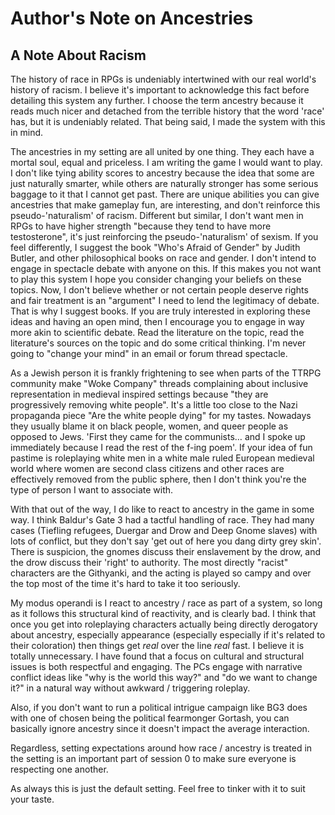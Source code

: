 # Author's Note on Ancestries

## A Note About Racism

The history of race in RPGs is undeniably intertwined with our real world's history of racism. I believe it's important to acknowledge this fact before detailing this system any further. I choose the term ancestry because it reads much nicer and detached from the terrible history that the word 'race' has, but it is undeniably related. That being said, I made the system with this in mind.

The ancestries in my setting are all united by one thing. They each have a mortal soul, equal and priceless. I am writing the game I would want to play. I don't like tying ability scores to ancestry because the idea that some are just naturally smarter, while others are naturally stronger has some serious baggage to it that I cannot get past. There are unique abilities you can give ancestries that make gameplay fun, are interesting, and don't reinforce this pseudo-'naturalism' of racism. Different but similar, I don't want men in RPGs to have higher strength "because they tend to have more testosterone", it's just reinforcing the pseudo-'naturalism' of sexism. If you feel differently, I suggest the book "Who's Afraid of Gender" by Judith Butler, and other philosophical books on race and gender. I don't intend to engage in spectacle debate with anyone on this. If this makes you not want to play this system I hope you consider changing your beliefs on these topics. Now, I don't believe whether or not certain people deserve rights and fair treatment is an "argument" I need to lend the legitimacy of debate. That is why I suggest books. If you are truly interested in exploring these ideas and having an open mind, then I encourage you to engage in way more akin to scientific debate. Read the literature on the topic, read the literature's sources on the topic and do some critical thinking. I'm never going to "change your mind" in an email or forum thread spectacle.

As a Jewish person it is frankly frightening to see when parts of the TTRPG community make "Woke Company" threads complaining about inclusive representation in medieval inspired settings because "they are progressively removing white people". It's a little too close to the Nazi propaganda piece "Are the white people dying" for my tastes. Nowadays they usually blame it on black people, women, and queer people as opposed to Jews. 'First they came for the communists… and I spoke up immediately because I read the rest of the f-ing poem'. If your idea of fun pastime is roleplaying white men in a white male ruled European medieval world where women are second class citizens and other races are effectively removed from the public sphere, then I don't think you're the type of person I want to associate with.

With that out of the way, I do like to react to ancestry in the game in some way. I think Baldur's Gate 3 had a tactful handling of race. They had many cases (Tiefling refugees, Duergar and Drow and Deep Gnome slaves) with lots of conflict, but they don't say 'get out of here you dang dirty grey skin'. There is suspicion, the gnomes discuss their enslavement by the drow, and the drow discuss their 'right' to authority. The most directly "racist" characters are the Githyanki, and the acting is played so campy and over the top most of the time it's hard to take it too seriously.

My modus operandi is I react to ancestry / race as part of a system, so long as it follows this structural kind of reactivity, and is clearly bad. I think that once you get into roleplaying characters actually being directly derogatory about ancestry, especially appearance (especially especially if it's related to their coloration) then things get *real* over the line *real* fast. I believe it is totally unnecessary. I have found that a focus on cultural and structural issues is both respectful and engaging. The PCs engage with narrative conflict ideas like "why is the world this way?" and "do we want to change it?" in a natural way without awkward / triggering roleplay.

Also, if you don't want to run a political intrigue campaign like BG3 does with one of chosen being the political fearmonger Gortash, you can basically ignore ancestry since it doesn't impact the average interaction.

Regardless, setting expectations around how race / ancestry is treated in the setting is an important part of session 0 to make sure everyone is respecting one another.

As always this is just the default setting. Feel free to tinker with it to suit your taste.
